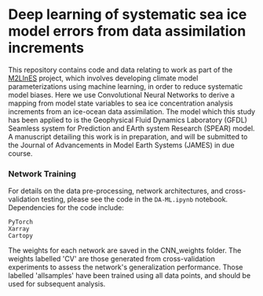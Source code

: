 # Deep learning of systematic sea ice model errors from data assimilation increments

This repository contains code and data relating to work as part of the [M2LInES](https://m2lines.github.io) project, which involves developing climate model parameterizations using machine learning, in order to reduce systematic model biases. Here we use Convolutional Neural Networks to derive a mapping from model state variables to sea ice concentration analysis increments from an ice-ocean data assimilation. The model which this study has been applied to is the Geophysical Fluid Dynamics Laboratory (GFDL) Seamless system for Prediction and EArth system Research (SPEAR) model. A manuscript detailing this work is in preparation, and will be submitted to the Journal of Advancements in Model Earth Systems (JAMES) in due course.

### Network Training

For details on the data pre-processing, network architectures, and cross-validation testing, please see the code in the `DA-ML.ipynb` notebook. Dependencies for the code include:

`PyTorch`\
`Xarray`\
`Cartopy`

The weights for each network are saved in the CNN_weights folder. The weights labelled 'CV' are those generated from cross-validation experiments to assess the network's generalization performance. Those labelled 'allsamples' have been trained using all data points, and should be used for subsequent analysis.
